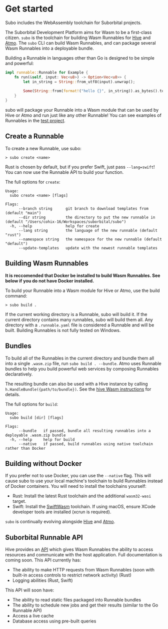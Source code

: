 # Get started

Subo includes the WebAssembly toolchain for Suborbital projects.

The Suborbital Development Platform aims for Wasm to be a first-class citizen. `subo` is the toolchain for building Wasm Runnables for [Hive](https://github.com/suborbital/hive) and [Atmo](https://github.com/suborbital/atmo). The `subo` CLI can build Wasm Runnables, and can package several Wasm Runnables into a deployable bundle.

Building a Runnable in languages other than Go is designed to be simple and powerful:
```rust
impl runnable::Runnable for Example {
    fn run(&self, input: Vec<u8>) -> Option<Vec<u8>> {
        let in_string = String::from_utf8(input).unwrap();
    
        Some(String::from(format!("hello {}", in_string)).as_bytes().to_vec())
    }
}
```
subo will package your Runnable into a Wasm module that can be used by Hive or Atmo and run just like any other Runnable! You can see examples of Runnables in the [test project](../test-project).

## Create a Runnable
To create a new Runnable, use subo:
```
> subo create <name>
```
Rust is chosen by default, but if you prefer Swift, just pass `--lang=swift`! You can now use the Runnable API to build your function.

The full options for `create`:
```
Usage:
  subo create <name> [flags]

Flags:
      --branch string      git branch to download templates from (default "main")
      --dir string         the directory to put the new runnable in (default "/Users/cohix-16/Workspaces/suborbital/subo")
  -h, --help               help for create
      --lang string        the language of the new runnable (default "rust")
      --namespace string   the namespace for the new runnable (default "default")
      --update-templates   update with the newest runnable templates
```

## Building Wasm Runnables
**It is reccomended that Docker be installed to build Wasm Runnables. See below if you do not have Docker installed.**
 
To build your Runnable into a Wasm module for Hive or Atmo, use the build command:
```
> subo build .
```
If the current working directory is a Runnable, subo will build it. If the current directory contains many runnables, subo will build them all. Any directory with a `.runnable.yaml` file is considered a Runnable and will be built. Building Runnables is not fully tested on Windows.

## Bundles
To build all of the Runnables in the current directory and bundle them all into a single `.wasm.zip` file, run `subo build . --bundle`. Atmo uses Runnable bundles to help you build powerful web services by composing Runnables declaratively.

The resulting bundle can also be used with a Hive instance by calling `h.HandleBundle({path/to/bundle})`. See the [hive Wasm instructions](https://github.com/suborbital/hive/blob/master/Wasm.md) for details.

The full options for `build`:
```
Usage:
  subo build [dir] [flags]

Flags:
      --bundle   if passed, bundle all resulting runnables into a deployable .wasm.zip bundle
  -h, --help     help for build
      --native   if passed, build runnables using native toolchain rather than Docker
```

## Building without Docker
If you prefer not to use Docker, you can use the `--native` flag. This will cause subo to use your local machine's toolchain to build Runnables instead of Docker containers. You will need to install the toolchains yourself:
- Rust: Install the latest Rust toolchain and the additional `wasm32-wasi` target.
- Swift: Install the [SwiftWasm](https://book.swiftwasm.org/getting-started/setup.html) toolchain. If using macOS, ensure XCode developer tools are installed (xcrun is required).

`subo` is continually evolving alongside [Hive](https://github.com/suborbital/hive) and [Atmo](https://github.com/suborbital/atmo).

## Suborbital Runnable API
Hive provides an [API](https://github.com/suborbital/hive-wasm) which gives Wasm Runnables the ability to access resources and communicate with the host application. Full documentation is coming soon. This API currently has:
- The ability to make HTTP requests from Wasm Runnables (soon with built-in access controls to restrict network activity) (Rust)
- Logging abilities (Rust, Swift)

This API will soon have:
- The ability to read static files packaged into Runnable bundles
- The ability to schedule new jobs and get their results (similar to the Go Runnable API)
- Access a live cache
- Database access using pre-built queries